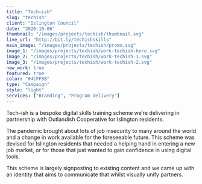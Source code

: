 ```yaml
---
title: "Tech–ish"
slug: "techish"
client: "Islington Council"
date: "2020-10-06"
thumbnail: "/images/projects/techish/thumbnail.svg"
live_url: "http://bit.ly/techishskills"
main_image: "/images/projects/techish/promo.svg"
image_1: "/images/projects/techish/work-techish-hero.svg"
image_2: "/images/projects/techish/work-techish-1.svg"
image_3: "/images/projects/techish/work-techish-2.svg"
new_work: true
featured: true
color: "#4CFF8B"
type: "Campaign"
style: "light"
services: ["Branding", "Program delivery"]
---
```

Tech–ish is a bespoke digital skills training scheme we’re delivering in
partnership with Outlandish Cooperative for Islington residents.

The pandemic brought about lots of job insecurity to many around the world and a
change in work available for the foreseeable future. This scheme was devised for
Islington residents that needed a helping hand in entering a new job market, or
for those that just wanted to gain confidence in using digital tools.

This scheme is largely signposting to existing content and we came up with an
identity that aims to communicate that whilst visually unify partners.
